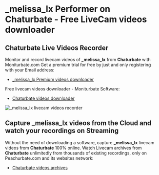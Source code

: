 # _melissa_lx Performer on Chaturbate - Free LiveCam videos downloader

## Chaturbate Live Videos Recorder

Monitor and record livecam videos of **_melissa_lx** from **Chaturbate** with Moniturbate.com
Get a premium trial for free by just and only registering with your Email address:
* [_melissa_lx Premium videos downloader](https://moniturbate.com/request-demo-licence-key.html)

Free livecam videos downloader - Moniturbate Software:
* [Chaturbate videos downloader](https://moniturbate.com/moniturbate-download-software.html)

![_melissa_lx livecam videos recorder](https://peachurnet.com/templates/moniturbate-software.png)


## Capture _melissa_lx videos from the Cloud and watch your recordings on Streaming

Without the need of downloading a software, capture **_melissa_lx** livecam videos from **Chaturbate** 100% online.
Watch Livecam archives from **Chaturbate** unlimitedly from thousands of existing recordings, only on Peachurbate.com and its websites network:
* [Chaturbate videos archives](https://peachurnet.com/)